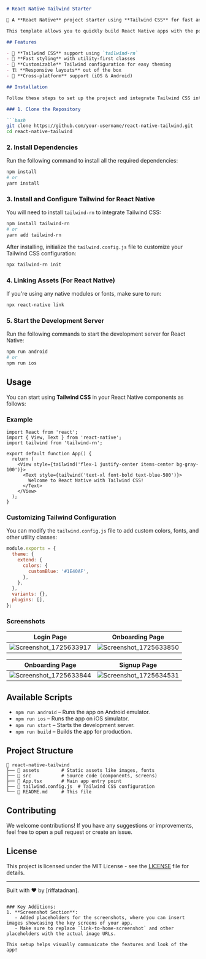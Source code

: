 ```markdown
# React Native Tailwind Starter

🚀 A **React Native** project starter using **Tailwind CSS** for fast and responsive UI development.

This template allows you to quickly build React Native apps with the power of **Tailwind CSS** by integrating `tailwind-rn`, making your development process more productive and efficient.

## Features

- 💨 **Tailwind CSS** support using `tailwind-rn`
- 🔄 **Fast styling** with utility-first classes
- 🎨 **Customizable** Tailwind configuration for easy theming
- 🏗️ **Responsive layouts** out of the box
- 📱 **Cross-platform** support (iOS & Android)

## Installation

Follow these steps to set up the project and integrate Tailwind CSS into your React Native application.

### 1. Clone the Repository

```bash
git clone https://github.com/your-username/react-native-tailwind.git
cd react-native-tailwind
```

### 2. Install Dependencies

Run the following command to install all the required dependencies:

```bash
npm install
# or
yarn install
```

### 3. Install and Configure Tailwind for React Native

You will need to install `tailwind-rn` to integrate Tailwind CSS:

```bash
npm install tailwind-rn
# or
yarn add tailwind-rn
```

After installing, initialize the `tailwind.config.js` file to customize your Tailwind CSS configuration:

```bash
npx tailwind-rn init
```

### 4. Linking Assets (For React Native)

If you're using any native modules or fonts, make sure to run:

```bash
npx react-native link
```

### 5. Start the Development Server

Run the following commands to start the development server for React Native:

```bash
npm run android
# or
npm run ios
```

## Usage

You can start using **Tailwind CSS** in your React Native components as follows:

### Example

```tsx
import React from 'react';
import { View, Text } from 'react-native';
import tailwind from 'tailwind-rn';

export default function App() {
  return (
    <View style={tailwind('flex-1 justify-center items-center bg-gray-100')}>
      <Text style={tailwind('text-xl font-bold text-blue-500')}>
        Welcome to React Native with Tailwind CSS!
      </Text>
    </View>
  );
}
```

### Customizing Tailwind Configuration

You can modify the `tailwind.config.js` file to add custom colors, fonts, and other utility classes:

```js
module.exports = {
  theme: {
    extend: {
      colors: {
        customBlue: '#1E40AF',
      },
    },
  },
  variants: {},
  plugins: [],
};
```

### Screenshots

| Login Page                                | Onboarding Page                          |
|--------------------------------------------|---------------------------------------------|
| ![Screenshot_1725633917](https://github.com/user-attachments/assets/e1735616-57a8-4f73-8f37-fa5e06371642) | ![Screenshot_1725633850](https://github.com/user-attachments/assets/ad3e119f-e5e0-4d9d-a427-d9448034ce55) |

| Onboarding Page              | Signup Page               |
|--------------------------------------------|---------------------------------------------|
| ![Screenshot_1725633844](https://github.com/user-attachments/assets/aebd2452-7a42-41bd-8152-1999ba272db3) | ![Screenshot_1725634531](https://github.com/user-attachments/assets/c4966c14-e02c-4ce1-80a3-e428bf7b3497) |



## Available Scripts

- `npm run android` – Runs the app on Android emulator.
- `npm run ios` – Runs the app on iOS simulator.
- `npm run start` – Starts the development server.
- `npm run build` – Builds the app for production.

## Project Structure

```
📂 react-native-tailwind
├── 📂 assets        # Static assets like images, fonts
├── 📂 src           # Source code (components, screens)
├── 📄 App.tsx       # Main app entry point
├── 📄 tailwind.config.js  # Tailwind CSS configuration
└── 📄 README.md     # This file
```

## Contributing

We welcome contributions! If you have any suggestions or improvements, feel free to open a pull request or create an issue.

## License

This project is licensed under the MIT License - see the [LICENSE](LICENSE) file for details.

---

Built with ❤️ by [riffatadnan].
```

### Key Additions:
1. **Screenshot Section**: 
   - Added placeholders for the screenshots, where you can insert images showcasing the key screens of your app.
   - Make sure to replace `link-to-home-screenshot` and other placeholders with the actual image URLs.

This setup helps visually communicate the features and look of the app!
